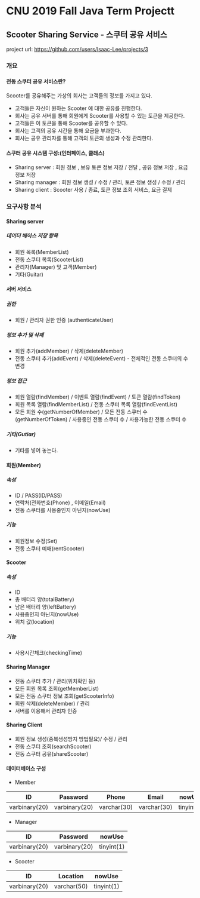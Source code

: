 # CNU 2019 Fall Java Term Projectt

## Scooter Sharing Service - 스쿠터 공유 서비스
project url: https://github.com/users/Isaac-Lee/projects/3
### 개요
#### 전동 스쿠터 공유 서비스란?
Scooter를 공유해주는 가상의 회사는 고객들의 정보를 가지고 있다. 
- 고객들은 자신이 원하는 Scooter 에 대한 공유를 진행한다.
- 회사는 공유 서버를 통해 회원에게 Scooter를 사용할 수 있는 토큰을 제공한다.
- 고객들은 이 토큰을 통해 Scooter를 공유할 수 있다.
- 회사는 고객의 공유 시간을 통해 요금을 부과한다.
- 회사는 공유 관리자를 통해 고객의 토큰의 생성과 수정 관리한다. 

#### 스쿠터 공유 시스템 구성:(인터페이스, 클래스)
- Sharing server : 회원 정보 , 보유 토큰 정보 저장 / 전달 , 공유 정보 저장 , 요금 정보 저장
- Sharing manager : 회원 정보 생성 / 수정 / 관리, 토큰 정보 생성 / 수정 / 관리
- Sharing client : Scooter 사용 / 종료, 토큰 정보 조회 서비스, 요금 결제

### 요구사항 분석

#### Sharing server
##### 데이터 베이스 저장 항목
 - 회원 목록(MemberList)
 - 전동 스쿠터 목록(ScooterList)
 - 관리자(Manager) 및 고객(Member)
 - 기타(Guitar)

#### 서버 서비스
##### 권한
 - 회원 / 관리자 권한 인증 (authenticateUser)

##### 정보 추가 및 삭제  
- 회원 추가(addMember) / 삭제(deleteMember) 
- 전동 스쿠터 추가(addEvent) / 삭제(deleteEvent) - 전체적인 전동 스쿠터의 수 변경


##### 정보 접근 
- 회원 열람(findMember) / 이벤트 열람(findEvent) / 토큰 열람(findToken)
- 회원 목록 열람(findMemberList) / 전동 스쿠터 목록 열람(findEventList)
- 모든 회원 수(getNumberOfMember) / 모든 전동 스쿠터 수(getNumberOfToken) / 사용중인 전동 스쿠터 수 / 사용가능한 전동 스쿠터 수

##### 기타(Gutiar)
- 기타를 넣어 놓는다.	

#### 회원(Member)
##### 속성
- ID / PASS(ID/PASS)
- 연락처(전화번호(Phone) , 이메일(Email)
- 전동 스쿠터를 사용중인지 아닌지(nowUse)

##### 기능
- 회원정보 수정(Set)
- 전동 스쿠터 예매(rentScooter)

#### Scooter
##### 속성
- ID
- 총 배터리 양(totalBattery)
- 남은 배터리 양(leftBattery)
- 사용중인지 아닌지(nowUse)
- 위치 값(location)

##### 기능
- 사용시간체크(checkingTime)

#### Sharing Manager
- 전동 스쿠터 추가 / 관리(위치확인 등)
- 모든 회원 목록 조회(getMemberList)
- 모든 전동 스쿠터 정보 조회(getScooterInfo)
- 회원 삭제(deleteMember) / 관리
- 서버를 이용해서 관리자 인증

#### Sharing Client
- 회원 정보 생성(중복생성방지 방법필요)/ 수정 / 관리
- 전동 스쿠터 조회(searchScooter)
- 전동 스쿠터 공유(shareScooter)

#### 데이터베이스 구성

- Member

|ID|Password|Phone|Email|nowUse|
|---|---|---|---|---|
|varbinary(20)|varbinary(20)|varchar(30)|varchar(30)|tinyint(1)|

- Manager

|ID|Password|nowUse|
|---|---|---|
|varbinary(20)|varbinary(20)|tinyint(1)|

- Scooter

|ID|Location|nowUse|
|---|---|---|
|varbinary(20)|varchar(50)|tinyint(1)|